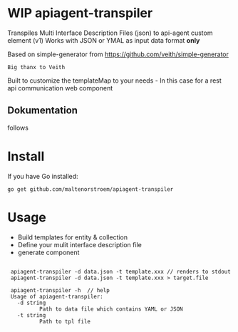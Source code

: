 # WIP apiagent-transpiler

Transpiles Multi Interface Description Files (json) to api-agent custom element (v1)
Works with JSON or YMAL as input data format **only**

Based on simple-generator from https://github.com/veith/simple-generator
```
Big thanx to Veith
```
Built to customize the templateMap to your needs - In this case for a rest api communication web component

## Dokumentation 

follows

# Install

If you have Go installed:

```
go get github.com/maltenorstroem/apiagent-transpiler
```

# Usage

* Build templates for entity & collection
* Define your mulit interface description file
* generate component

```

 apiagent-transpiler -d data.json -t template.xxx // renders to stdout
 apiagent-transpiler -d data.json -t template.xxx > target.file
 
 apiagent-transpiler -h  // help 
 Usage of apiagent-transpiler:
   -d string
          Path to data file which contains YAML or JSON
   -t string
          Path to tpl file



```

